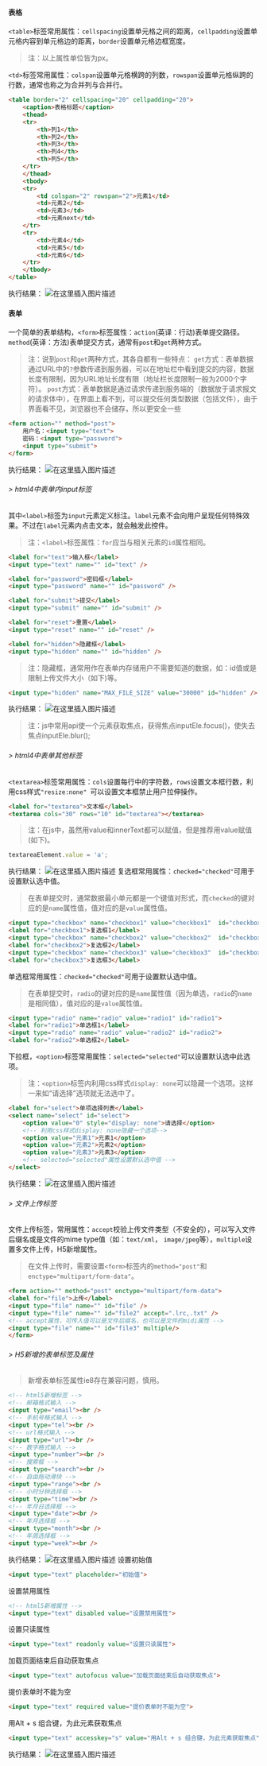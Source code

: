 #### 表格
`<table>`标签常用属性：`cellspacing`设置单元格之间的距离，`cellpadding`设置单元格内容到单元格边的距离，`border`设置单元格边框宽度。
> 注：以上属性单位皆为px。

`<td>`标签常用属性：`colspan`设置单元格横跨的列数，`rowspan`设置单元格纵跨的行数，通常也称之为合并列与合并行。
```html
<table border="2" cellspacing="20" cellpadding="20">
	<caption>表格标题</caption>
	<thead>
	<tr>
		<th>列1</th>
		<th>列2</th>
		<th>列3</th>
		<th>列4</th>
		<th>列5</th>
	</tr>
	</thead>
	<tbody>
	<tr>
		<td colspan="2" rowspan="2">元素1</td>
		<td>元素2</td>
		<td>元素3</td>
		<td>元素next</td>
	</tr>
	<tr>
		<td>元素4</td>
		<td>元素5</td>
		<td>元素6</td>
	</tr>
	</tbody>
</table>
```
执行结果：
![在这里插入图片描述](https://img-blog.csdn.net/20181008195147638?watermark/2/text/aHR0cHM6Ly9ibG9nLmNzZG4ubmV0L3FxXzI5MDE4ODkx/font/5a6L5L2T/fontsize/400/fill/I0JBQkFCMA==/dissolve/70)
#### 表单
一个简单的表单结构，`<form>`标签属性：`action`(英译：行动)表单提交路径。`method`(英译：方法)表单提交方式，通常有`post`和`get`两种方式。
>注：说到`post`和`get`两种方式，其各自都有一些特点：
>`get`方式：表单数据通过URL中的`?`参数传递到服务器，可以在地址栏中看到提交的内容，数据长度有限制，因为URL地址长度有限（地址栏长度限制一般为2000个字符）。
>`post`方式：表单数据是通过请求传递到服务端的（数据放于请求报文的请求体中），在界面上看不到，可以提交任何类型数据（包括文件），由于界面看不见，浏览器也不会储存，所以更安全一些

```html
<form action="" method="post">
    用户名：<input type="text">
    密码：<input type="password">
    <input type="submit">
</form>
```
执行结果：
![在这里插入图片描述](https://img-blog.csdn.net/20181009142957797?watermark/2/text/aHR0cHM6Ly9ibG9nLmNzZG4ubmV0L3FxXzI5MDE4ODkx/font/5a6L5L2T/fontsize/400/fill/I0JBQkFCMA==/dissolve/70)
###### > html4中表单内input标签
其中`<label>`标签为`input`元素定义标注。`label`元素不会向用户呈现任何特殊效果。不过在`label`元素内点击文本，就会触发此控件。
>注：`<label>`标签属性：`for`应当与相关元素的`id`属性相同。

```html
<label for="text">输入框</label>
<input type="text" name="" id="text" />
```
```html
<label for="password">密码框</label>
<input type="password" name="" id="password" />
```
```html
<label for="submit">提交</label>
<input type="submit" name="" id="submit" />
```
```html
<label for="reset">重置</label>
<input type="reset" name="" id="reset" />
```
```html
<label for="hidden">隐藏框</label>
<input type="hidden" name="" id="hidden" />
```
> 注：隐藏框，通常用作在表单内存储用户不需要知道的数据，如：id值或是限制上传文件大小（如下)等。

```html
<input type="hidden" name="MAX_FILE_SIZE" value="30000" id="hidden" />
```
执行结果：
![在这里插入图片描述](https://img-blog.csdn.net/2018100914311116?watermark/2/text/aHR0cHM6Ly9ibG9nLmNzZG4ubmV0L3FxXzI5MDE4ODkx/font/5a6L5L2T/fontsize/400/fill/I0JBQkFCMA==/dissolve/70)
>注：js中常用api使一个元素获取焦点，获得焦点inputEle.focus()，使失去焦点inputEle.blur();
###### > html4中表单其他标签
`<textarea>`标签常用属性：`cols`设置每行中的字符数，`rows`设置文本框行数，利用css样式`"resize:none" `可以设置文本框禁止用户拉伸操作。

```html
<label for="textarea">文本框</label>
<textarea cols="30" rows="10" id="textarea"></textarea>
```
> 注：在js中，虽然用value和innerText都可以赋值，但是推荐用value赋值(如下)。

```javascript
textareaElement.value = 'a';
```
执行结果：
![在这里插入图片描述](https://img-blog.csdn.net/20181009143149728?watermark/2/text/aHR0cHM6Ly9ibG9nLmNzZG4ubmV0L3FxXzI5MDE4ODkx/font/5a6L5L2T/fontsize/400/fill/I0JBQkFCMA==/dissolve/70)
复选框常用属性：`checked="checked"`可用于设置默认选中值。
> 在表单提交时，通常数据最小单元都是一个键值对形式，而`checked`的键对应的是`name`属性值，值对应的是`value`属性值。
```html
<input type="checkbox" name="checkbox1" value="checkbox1"  id="checkbox1">
<label for="checkbox1">复选框1</label>
<input type="checkbox" name="checkbox2" value="checkbox2"  id="checkbox2">
<label for="checkbox2">复选框2</label>
<input type="checkbox" name="checkbox3" value="checkbox3"  id="checkbox3">
<label for="checkbox3">复选框3</label>
```
单选框常用属性：`checked="checked"`可用于设置默认选中值。
> 在表单提交时，`radio`的键对应的是`name`属性值（因为单选，`radio`的`name`是相同值），值对应的是`value`属性值。
```html
<input type="radio" name="radio" value="radio1" id="radio1">
<label for="radio1">单选框1</label>
<input type="radio" name="radio" value="radio2" id="radio2">
<label for="radio2">单选框2</label>
```
下拉框，`<option>`标签常用属性：`selected="selected"`可以设置默认选中此选项。
> 注：`<option>`标签内利用css样式`display: none`可以隐藏一个选项。这样一来如“请选择”选项就无法选中了。
```html
<label for="select">单项选择列表</label>
<select name="select" id="select">
	<option value="0" style="display: none">请选择</option>
	<!-- 利用css样式display: none隐藏一个选项-->
	<option value="元素1">元素1</option>
	<option value="元素2">元素2</option>
	<option value="元素3">元素3</option>
	<!-- selected="selected"属性设置默认选中值 -->
</select>
```
执行结果：
![在这里插入图片描述](https://img-blog.csdn.net/20181009143302715?watermark/2/text/aHR0cHM6Ly9ibG9nLmNzZG4ubmV0L3FxXzI5MDE4ODkx/font/5a6L5L2T/fontsize/400/fill/I0JBQkFCMA==/dissolve/70)
###### > 文件上传标签
文件上传标签，常用属性：`accept`校验上传文件类型（不安全的），可以写入文件后缀名或是文件的mime type值（如：`text/xml`，	`image/jpeg`等），`multiple`设置多文件上传，H5新增属性。
>在文件上传时，需要设置`<form>`标签内的`method="post"`和`enctype="multipart/form-data"`。
```html
<form action="" method="post" enctype="multipart/form-data">
<label for="file">上传</label>
<input type="file" name="" id="file" />
<input type="file" name="" id="file2" accept=".lrc,.txt" />
<!-- accept属性，可传入值可以是文件后缀名，也可以是文件的midi属性 -->
<input type="file" name="" id="file3" multiple/>
</form>
```

###### > H5新增的表单标签及属性
>新增表单标签属性ie8存在兼容问题，慎用。
```html
<!-- html5新增标签 -->
<!-- 邮箱格式输入 -->
<input type="email"><br />
<!-- 手机号格式输入 -->
<input type="tel"><br />
<!-- url格式输入 -->
<input type="url"><br />
<!-- 数字格式输入 -->
<input type="number"><br />
<!-- 搜索框 -->
<input type="search"><br />
<!-- 自由拖动滑块 -->
<input type="range"><br />
<!-- 小时分钟选择框 -->
<input type="time"><br />
<!-- 年月日选择框 -->
<input type="date"><br />
<!-- 年月选择框 -->
<input type="month"><br />
<!-- 年周选择框 -->
<input type="week"><br />
```
执行结果：
![在这里插入图片描述](https://img-blog.csdn.net/20181009143336592?watermark/2/text/aHR0cHM6Ly9ibG9nLmNzZG4ubmV0L3FxXzI5MDE4ODkx/font/5a6L5L2T/fontsize/400/fill/I0JBQkFCMA==/dissolve/70)
设置初始值

```html
<input type="text" placeholder="初始值">
```

设置禁用属性
```html
<!-- html5新增属性 -->
<input type="text" disabled value="设置禁用属性">
```
设置只读属性
```html
<input type="text" readonly value="设置只读属性">
```
加载页面结束后自动获取焦点
```html
<input type="text" autofocus value="加载页面结束后自动获取焦点">
```
提价表单时不能为空
```html
<input type="text" required value="提价表单时不能为空">
```
用Alt + s 组合键，为此元素获取焦点
```html
<input type="text" accesskey="s" value="用Alt + s 组合键，为此元素获取焦点">
```
执行结果：
![在这里插入图片描述](https://img-blog.csdn.net/2018100914335176?watermark/2/text/aHR0cHM6Ly9ibG9nLmNzZG4ubmV0L3FxXzI5MDE4ODkx/font/5a6L5L2T/fontsize/400/fill/I0JBQkFCMA==/dissolve/70)
